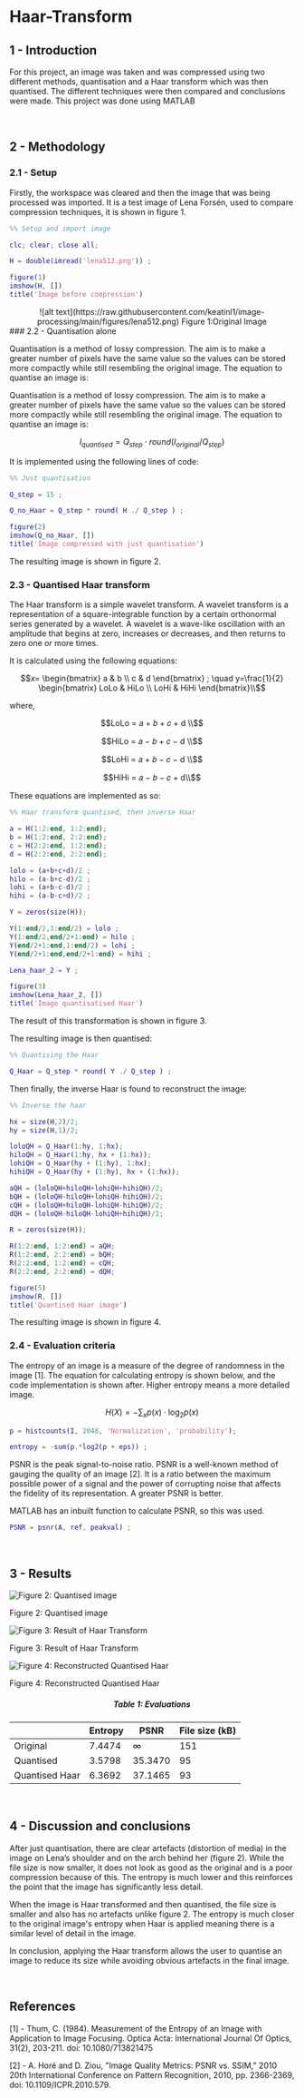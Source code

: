 # Haar-Transform

## 1 - Introduction
For this project, an image was taken and was compressed using two different methods, quantisation and a Haar transform which was then quantised. The different techniques were then compared and conclusions were made. This project was done using MATLAB

$~~~~~~~~~~~$

## 2 - Methodology
### 2.1 - Setup
Firstly, the workspace was cleared and then the image that was being processed was imported. It is a test image of Lena Forsén, used to compare compression techniques, it is shown in figure 1.

```matlab
%% Setup and import image

clc; clear; close all;

H = double(imread('lena512.png')) ;

figure(1)
imshow(H, [])
title('Image before compression')
```
<div align="center">
![alt text](https://raw.githubusercontent.com/keatinl1/image-processing/main/figures/lena512.png)
Figure 1:Original Image
</div>
### 2.2 - Quantisation alone

Quantisation is a method of lossy compression. The aim is to make a greater number of pixels have the same value so the values can be stored more compactly while still resembling the original image. The equation to quantise an image is:

Quantisation is a method of lossy compression. The aim is to make a greater number of pixels have the same value so the values can be stored more compactly while still resembling the original image. The equation to quantise an image is:

$$
I_{quantised}=Q_{step} \cdot round(I_{original} / Q_{step})
$$

It is implemented using the following lines of code:

```Matlab
%% Just quantisation

Q_step = 15 ;

Q_no_Haar = Q_step * round( H ./ Q_step ) ;

figure(2)
imshow(Q_no_Haar, [])
title('Image compressed with just quantisation')
```

The resulting image is shown in figure 2.

### 2.3 - Quantised Haar transform

The Haar transform is a simple wavelet transform. A wavelet transform is a representation of a square-integrable function by a certain orthonormal series generated by a wavelet. A wavelet is a wave-like oscillation with an amplitude that begins at zero, increases or decreases, and then returns to zero one or more times.

It is calculated using the following equations:

```math
x=
\begin{bmatrix}
a & b \\
c & d
\end{bmatrix}
; \quad

y=\frac{1}{2}
\begin{bmatrix}
LoLo & HiLo \\
LoHi & HiHi
\end{bmatrix}\\
```

where,

```math
LoLo = 𝑎 + 𝑏 + 𝑐 + d \\
```
```math
HiLo = 𝑎 − 𝑏 + 𝑐 − d \\
```
```math
LoHi = 𝑎 + 𝑏 − 𝑐 − d \\
```
```math
HiHi = 𝑎 − 𝑏 − 𝑐 + d\\
```

These equations are implemented as so:

```matlab
%% Haar transform quantised, then inverse Haar

a = H(1:2:end, 1:2:end);
b = H(1:2:end, 2:2:end);
c = H(2:2:end, 1:2:end);
d = H(2:2:end, 2:2:end);

lolo = (a+b+c+d)/2 ;
hilo = (a-b+c-d)/2 ;
lohi = (a+b-c-d)/2 ;
hihi = (a-b-c+d)/2 ;

Y = zeros(size(H));

Y(1:end/2,1:end/2) = lolo ;
Y(1:end/2,end/2+1:end) = hilo ;
Y(end/2+1:end,1:end/2) = lohi ;
Y(end/2+1:end,end/2+1:end) = hihi ;

Lena_haar_2 = Y ;

figure(3)
imshow(Lena_haar_2, [])
title('Image quantisatised Haar')
```

The result of this transformation is shown in figure 3.

The resulting image is then quantised:

```matlab
%% Quantising the Haar

Q_Haar = Q_step * round( Y ./ Q_step ) ;
```

Then finally, the inverse Haar is found to reconstruct the image:

```matlab
%% Inverse the haar

hx = size(H,2)/2;
hy = size(H,1)/2;

loloQH = Q_Haar(1:hy, 1:hx);
hiloQH = Q_Haar(1:hy, hx + (1:hx));
lohiQH = Q_Haar(hy + (1:hy), 1:hx);
hihiQH = Q_Haar(hy + (1:hy), hx + (1:hx));

aQH = (loloQH+hiloQH+lohiQH+hihiQH)/2;
bQH = (loloQH-hiloQH+lohiQH-hihiQH)/2;
cQH = (loloQH+hiloQH-lohiQH-hihiQH)/2;
dQH = (loloQH-hiloQH-lohiQH+hihiQH)/2;

R = zeros(size(H));

R(1:2:end, 1:2:end) = aQH;
R(1:2:end, 2:2:end) = bQH;
R(2:2:end, 1:2:end) = cQH;
R(2:2:end, 2:2:end) = dQH;

figure(5)
imshow(R, [])
title('Quantised Haar image')
```

The resulting image is shown in figure 4.

### 2.4 - Evaluation criteria

The entropy of an image is a measure of the degree of randomness in the image [1]. The equation for calculating entropy is shown below, and the code implementation is shown after. Higher entropy means a more detailed image.

$$
H(X)=-\sum_{x}p(x)\cdot \log_{2}p(x)
$$

```matlab
p = histcounts(I, 2048, 'Normalization', 'probability');

entropy = -sum(p.*log2(p + eps)) ;
```

PSNR is the peak signal-to-noise ratio. PSNR is a well-known method of gauging the quality of an image [2]. It is a ratio between the maximum possible power of a signal and the power of corrupting noise that affects the fidelity of its representation. A greater PSNR is better. 

MATLAB has an inbuilt function to calculate PSNR, so this was used.

```matlab
PSNR = psnr(A, ref, peakval) ;
```

$~~~~~~~~~~~$


## 3 - Results

![Figure 2: Quantised image](https://s3-us-west-2.amazonaws.com/secure.notion-static.com/7ad10e52-1354-4167-9a49-4cb675043532/Untitled.png)

Figure 2: Quantised image

![Figure 3: Result of Haar Transform](https://s3-us-west-2.amazonaws.com/secure.notion-static.com/757c614f-bba5-4052-8eb2-d5720da16c87/Untitled.png)

Figure 3: Result of Haar Transform

![Figure 4: Reconstructed Quantised Haar](https://s3-us-west-2.amazonaws.com/secure.notion-static.com/4ef0f2d6-629e-4911-8766-d7356c96640c/Untitled.png)

Figure 4: Reconstructed Quantised Haar


<h5 align="center">Table 1: Evaluations</h5>

<div align="center">

|  | Entropy | PSNR | File size (kB) |
| --- | --- | --- | --- |
| Original | 7.4474 | ∞ | 151 |
| Quantised | 3.5798 | 35.3470 | 95 |
| Quantised Haar | 6.3692 | 37.1465 | 93 |

</div>


$~~~~~~~~~~~$


## 4 - Discussion and conclusions

After just quantisation, there are clear artefacts (distortion of media) in the image on Lena’s shoulder and on the arch behind her (figure 2). While the file size is now smaller, it does not look as good as the original and is a poor compression because of this. The entropy is much lower and this reinforces the point that the image has significantly less detail.

When the image is Haar transformed and then quantised, the file size is smaller and also has no artefacts unlike figure 2. The entropy is much closer to the original image's entropy when Haar is applied meaning there is a similar level of detail in the image.

In conclusion, applying the Haar transform allows the user to quantise an image to reduce its size while avoiding obvious artefacts in the final image. 


$~~~~~~~~~~~$


## References

[1] - Thum, C. (1984). Measurement of the Entropy of an Image with Application to Image
Focusing. Optica Acta: International Journal Of Optics, 31(2), 203-211. doi:
10.1080/713821475

[2] - A. Horé and D. Ziou, "Image Quality Metrics: PSNR vs. SSIM," 2010 20th International
Conference on Pattern Recognition, 2010, pp. 2366-2369, doi: 10.1109/ICPR.2010.579.
